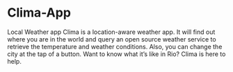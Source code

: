 # Clima-App
Local Weather app
Clima is a location-aware weather app. 
It will find out where you are in the world and query an open source weather service to retrieve the temperature and weather conditions. 
Also, you can change the city at the tap of a button. Want to know what it’s like in Rio? Clima is here to help. 

